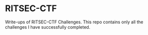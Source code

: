 # RITSEC-CTF
Write-ups of RITSEC-CTF Challenges.
This repo contains only all the challenges I have successfully completed.
